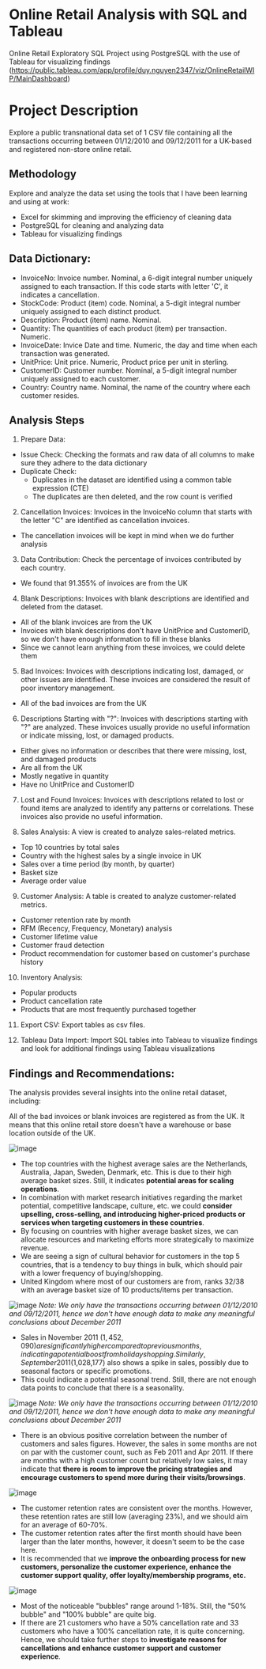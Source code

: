 # Online Retail Analysis with SQL and Tableau
Online Retail Exploratory SQL Project using PostgreSQL with the use of Tableau for visualizing findings (https://public.tableau.com/app/profile/duy.nguyen2347/viz/OnlineRetailWIP/MainDashboard)


# Project Description
Explore a public transnational data set of 1 CSV file containing all the transactions occurring between 01/12/2010 and 09/12/2011 for a UK-based and registered non-store online retail.


## Methodology
Explore and analyze the data set using the tools that I have been learning and using at work:
- Excel for skimming and improving the efficiency of cleaning data
- PostgreSQL for cleaning and analyzing data
- Tableau for visualizing findings


## Data Dictionary:
* InvoiceNo: Invoice number. Nominal, a 6-digit integral number uniquely assigned to each transaction. If this code starts with letter 'C', it indicates a cancellation.
* StockCode: Product (item) code. Nominal, a 5-digit integral number uniquely assigned to each distinct product.
* Description: Product (item) name. Nominal.
* Quantity: The quantities of each product (item) per transaction. Numeric.
* InvoiceDate: Invice Date and time. Numeric, the day and time when each transaction was generated.
* UnitPrice: Unit price. Numeric, Product price per unit in sterling.
* CustomerID: Customer number. Nominal, a 5-digit integral number uniquely assigned to each customer.
* Country: Country name. Nominal, the name of the country where each customer resides.


## Analysis Steps
1. Prepare Data:
* Issue Check: Checking the formats and raw data of all columns to make sure they adhere to the data dictionary
* Duplicate Check:
  * Duplicates in the dataset are identified using a common table expression (CTE)
  * The duplicates are then deleted, and the row count is verified


2. Cancellation Invoices: Invoices in the InvoiceNo column that starts with the letter "C" are identified as cancellation invoices.
* The cancellation invoices will be kept in mind when we do further analysis


3. Data Contribution: Check the percentage of invoices contributed by each country.
* We found that 91.355% of invoices are from the UK


4. Blank Descriptions: Invoices with blank descriptions are identified and deleted from the dataset.
* All of the blank invoices are from the UK
* Invoices with blank descriptions don't have UnitPrice and CustomerID, so we don't have enough information to fill in these blanks
* Since we cannot learn anything from these invoices, we could delete them


5. Bad Invoices: Invoices with descriptions indicating lost, damaged, or other issues are identified. These invoices are considered the result of poor inventory management.
* All of the bad invoices are from the UK


6. Descriptions Starting with "?": Invoices with descriptions starting with "?" are analyzed. These invoices usually provide no useful information or indicate missing, lost, or damaged products.
* Either gives no information or describes that there were missing, lost, and damaged products
* Are all from the UK
* Mostly negative in quantity
* Have no UnitPrice and CustomerID


7. Lost and Found Invoices: Invoices with descriptions related to lost or found items are analyzed to identify any patterns or correlations. These invoices also provide no useful information.


8. Sales Analysis: A view is created to analyze sales-related metrics.
* Top 10 countries by total sales
* Country with the highest sales by a single invoice in UK
* Sales over a time period (by month, by quarter)
* Basket size
* Average order value


9. Customer Analysis: A table is created to analyze customer-related metrics.
* Customer retention rate by month
* RFM (Recency, Frequency, Monetary) analysis
* Customer lifetime value
* Customer fraud detection
* Product recommendation for customer based on customer's purchase history


10. Inventory Analysis:
* Popular products
* Product cancellation rate
* Products that are most frequently purchased together


11. Export CSV: Export tables as csv files.


12. Tableau Data Import: Import SQL tables into Tableau to visualize findings and look for additional findings using Tableau visualizations


## Findings and Recommendations:
The analysis provides several insights into the online retail dataset, including:

All of the bad invoices or blank invoices are registered as from the UK. It means that this online retail store doesn't have a warehouse or base location outside of the UK.

![image](https://github.com/DewieDecimal/Online-Retail-Analysis-with-SQL-and-Tableau/assets/125356334/a06066e4-02dc-4549-8c19-06bf3869d5ea)
* The top countries with the highest average sales are the Netherlands, Australia, Japan, Sweden, Denmark, etc. This is due to their high average basket sizes. Still, it indicates <b>potential areas for scaling operations</b>.
* In combination with market research initiatives regarding the market potential, competitive landscape, culture, etc. we could <b>consider upselling, cross-selling, and introducing higher-priced products or services when targeting customers in these countries</b>.
* By focusing on countries with higher average basket sizes, we can allocate resources and marketing efforts more strategically to maximize revenue.
* We are seeing a sign of cultural behavior for customers in the top 5 countries, that is a tendency to buy things in bulk, which should pair with a lower frequency of buying/shopping.
* United Kingdom where most of our customers are from, ranks 32/38 with an average basket size of 10 products/items per transaction.

![image](https://github.com/DewieDecimal/Online-Retail-Analysis-with-SQL-and-Tableau/assets/125356334/183051b0-51a1-4b0e-90d0-db00a3f96a8a)
*Note: We only have the transactions occurring between 01/12/2010 and 09/12/2011, hence we don't have enough data to make any meaningful conclusions about December 2011*
* Sales in November 2011 ($1,452,090) are significantly higher compared to previous months, indicating a potential boost from holiday shopping. Similarly, September 2011 ($1,028,177) also shows a spike in sales, possibly due to seasonal factors or specific promotions.
* This could indicate a potential seasonal trend. Still, there are not enough data points to conclude that there is a seasonality.

![image](https://github.com/DewieDecimal/Online-Retail-Analysis-with-SQL-and-Tableau/assets/125356334/472f1375-ebff-44e1-b5e6-8a89e94ba292)
*Note: We only have the transactions occurring between 01/12/2010 and 09/12/2011, hence we don't have enough data to make any meaningful conclusions about December 2011*
* There is an obvious positive correlation between the number of customers and sales figures. However, the sales in some months are not on par with the customer count, such as Feb 2011 and Apr 2011. If there are months with a high customer count but relatively low sales, it may indicate that <b>there is room to improve the pricing strategies and encourage customers to spend more during their visits/browsings</b>.

![image](https://github.com/DewieDecimal/Online-Retail-Analysis-with-SQL-and-Tableau/assets/125356334/88e005ab-d38d-4e84-ad75-afca24ac3c13)
* The customer retention rates are consistent over the months. However, these retention rates are still low (averaging 23%), and we should aim for an average of 60-70%.
* The customer retention rates after the first month should have been larger than the later months, however, it doesn't seem to be the case here.
* It is recommended that we <b>improve the onboarding process for new customers, personalize the customer experience, enhance the customer support quality, offer loyalty/membership programs, etc.</b>

![image](https://github.com/DewieDecimal/Online-Retail-Analysis-with-SQL-and-Tableau/assets/125356334/f89aba33-df59-4f53-8d96-6b0d062e6180)
* Most of the noticeable "bubbles" range around 1-18%. Still, the "50% bubble" and "100% bubble" are quite big.
* If there are 21 customers who have a 50% cancellation rate and 33 customers who have a 100% cancellation rate, it is quite concerning. Hence, we should take further steps to <b>investigate reasons for cancellations and enhance customer support and customer experience</b>.
